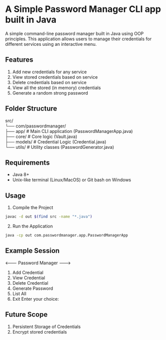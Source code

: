 # A Simple Password Manager CLI app built in Java

A simple command-line password manager built in Java using OOP principles.
This application allows users to manage their credentials for different services using an interactive menu.

## Features
1. Add new credentials for any service
2. View stored credentials based on service
3. Delete credentials based on service
4. View all the stored (in memory) credentials
5. Generate a random strong password

## Folder Structure
src/  
└── com/passwordmanager/  
├── app/               # Main CLI application (PasswordManagerApp.java)  
├── core/              # Core logic (Vault.java)  
├── models/            # Credential Logic (Credential.java)  
└── utils/             # Utility classes (PasswordGenerator.java)

## Requirements
* Java 8+
* Unix-like terminal (Linux/MacOS) or Git bash on Windows

## Usage
1. Compile the Project
```bash
javac -d out $(find src -name "*.java")
```
2. Run the Application
```bash
java -cp out com.passwordmanager.app.PasswordManagerApp
```

## Example Session
<--- Password Manager --->
1. Add Credential
2. View Credential
3. Delete Credential
4. Generate Password
5. List All
6. Exit 
Enter your choice:

## Future Scope
1. Persistent Storage of Credentials
2. Encrypt stored credentials
